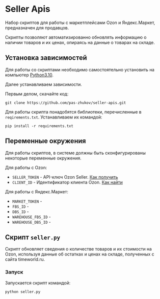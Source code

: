 # Seller Apis

Набор скриптов для работы с маркетплейсами Ozon и Яндекс.Маркет, предназначен для продавцов.

Скрипты позволяют автоматизированно обновлять информацию о наличии товаров и их ценах, опираясь на данные о товарах на складе.

## Установка зависимостей
Для работы со скриптами необходимо самостоятельно установить на компьютер [Python3.10](https://www.python.org/downloads/).

Далее устанавливаем зависимости.

Первым делом, скачайте код:
``` 
git clone https://github.com/pas-zhukov/seller-apis.git
```
Для работы скрипта понадобятся библиотеки, перечисленные в `reqirements.txt`.
Устанавливаем их командой:
```
pip install -r requirements.txt
```

## Переменные окружения

Для работы скриптов, в системе должны быть сконфигурированы некоторые переменные окружения.

Для работы с Ozon:

- `SELLER_TOKEN` - API-ключ Ozon Seller. [Как получить](https://docs.ozon.ru/api/seller/#tag/Auth)
- `CLIENT_ID` - Идентификатор клиента Ozon. [Как найти](https://sellerstats.ru/help/api_key_ozon)

Для работы с Яндекс.Маркет:

- `MARKET_TOKEN` -
- `FBS_ID` - 
- `DBS_ID` - 
- `WAREHOUSE_FBS_ID` - 
- `WAREHOUSE_DBS_ID` - 

## Скрипт `seller.py`

Скрипт обновляет сведения о количестве товаров и их стоимости на Ozon, используя данные об остатках и ценах на складе, полученных с сайта timeworld.ru.

### Запуск

Запускается скрипт командой:

```shell
python seller.py
```